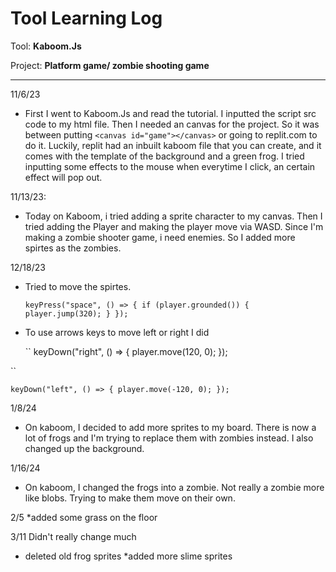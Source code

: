 # Tool Learning Log

Tool: **Kaboom.Js**

Project: **Platform game/ zombie shooting game**

---

11/6/23
* First I went to Kaboom.Js and read the tutorial. I inputted the script src code to my html file. Then I needed an canvas for the project. So it was between putting ``<canvas id="game"></canvas>`` or going to replit.com to do it. Luckily, replit had an inbuilt kaboom file that you can create, and it comes with the template of the background and a green frog. I tried inputting some effects to the mouse when everytime I click, an certain effect will pop out. 

11/13/23:
* Today on Kaboom, i tried adding a sprite character to my canvas. Then I tried adding the Player and making the player move via WASD. Since I'm making a zombie shooter game, i need enemies. So I added more spirtes as the zombies. 

12/18/23


* Tried to move the spirtes.
  
   ``
keyPress("space", () => {
  if (player.grounded()) {
    player.jump(320);
  }
});
``

*  To use arrows keys to move left or right I did
  
    ``
keyDown("right", () => {
     player.move(120, 0);
});

 ``


  ``
  keyDown("left", () => {
  player.move(-120, 0);
});
``                                    


 1/8/24
 * On kaboom, I decided to add more sprites to my board. There is now a lot of frogs and I'm trying to replace them with zombies instead. I also changed up the background.


1/16/24
* On kaboom, I changed the frogs into a zombie. Not really a zombie more like blobs. Trying to make them move on their own. 

2/5
*added some grass on the floor

3/11
Didn't really change much
* deleted old frog sprites
*added more slime sprites
